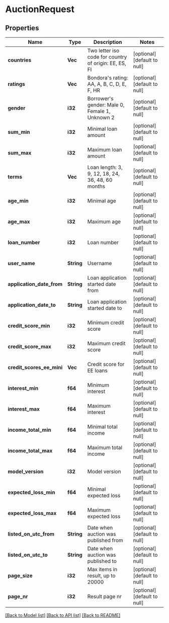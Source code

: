 # AuctionRequest

## Properties
Name | Type | Description | Notes
------------ | ------------- | ------------- | -------------
**countries** | **Vec<String>** | Two letter iso code for country of origin: EE, ES, FI | [optional] [default to null]
**ratings** | **Vec<String>** | Bondora&#39;s rating: AA, A, B, C, D, E, F, HR | [optional] [default to null]
**gender** | **i32** | Borrower&#39;s gender: Male 0, Female 1, Unknown 2 | [optional] [default to null]
**sum_min** | **i32** | Minimal loan amount | [optional] [default to null]
**sum_max** | **i32** | Maximum loan amount | [optional] [default to null]
**terms** | **Vec<i32>** | Loan length: 3, 9, 12, 18, 24, 36, 48, 60 months | [optional] [default to null]
**age_min** | **i32** | Minimal age | [optional] [default to null]
**age_max** | **i32** | Maximum age | [optional] [default to null]
**loan_number** | **i32** | Loan number | [optional] [default to null]
**user_name** | **String** | Username | [optional] [default to null]
**application_date_from** | **String** | Loan application started date from | [optional] [default to null]
**application_date_to** | **String** | Loan application started date to | [optional] [default to null]
**credit_score_min** | **i32** | Minimum credit score | [optional] [default to null]
**credit_score_max** | **i32** | Maximum credit score | [optional] [default to null]
**credit_scores_ee_mini** | **Vec<String>** | Credit score for EE loans | [optional] [default to null]
**interest_min** | **f64** | Minimum interest | [optional] [default to null]
**interest_max** | **f64** | Maximum interest | [optional] [default to null]
**income_total_min** | **f64** | Minimal total income | [optional] [default to null]
**income_total_max** | **f64** | Maximum total income | [optional] [default to null]
**model_version** | **i32** | Model version | [optional] [default to null]
**expected_loss_min** | **f64** | Minimal expected loss | [optional] [default to null]
**expected_loss_max** | **f64** | Maximum expected loss | [optional] [default to null]
**listed_on_utc_from** | **String** | Date when auction was published from | [optional] [default to null]
**listed_on_utc_to** | **String** | Date when auction was published to | [optional] [default to null]
**page_size** | **i32** | Max items in result, up to 20000 | [optional] [default to null]
**page_nr** | **i32** | Result page nr | [optional] [default to null]

[[Back to Model list]](../README.md#documentation-for-models) [[Back to API list]](../README.md#documentation-for-api-endpoints) [[Back to README]](../README.md)


